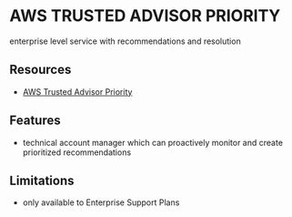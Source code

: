 # AWS TRUSTED ADVISOR PRIORITY

enterprise level service with recommendations and resolution

## Resources

- [AWS Trusted Advisor Priority](https://docs.aws.amazon.com/awssupport/latest/user/trusted-advisor-priority.html)

## Features

- technical account manager which can proactively monitor and create prioritized recommendations


## Limitations

- only available to Enterprise Support Plans
